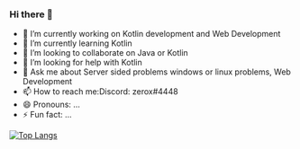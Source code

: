 ### Hi there 👋



- 🔭 I’m currently working on Kotlin development and Web Development
- 🌱 I’m currently learning Kotlin
- 👯 I’m looking to collaborate on Java or Kotlin
- 🤔 I’m looking for help with Kotlin
- 💬 Ask me about Server sided problems windows or linux problems, Web Development
- 📫 How to reach me:Discord: zerox#4448
- 😄 Pronouns: ...
- ⚡ Fun fact: ...


[![Top Langs](https://github-readme-stats.vercel.app/api/top-langs/?username=truezerox)](https://github.com/anuraghazra/github-readme-stats)
